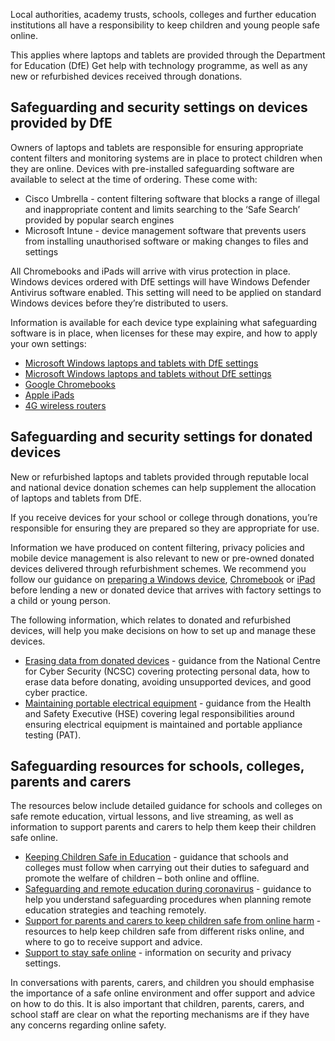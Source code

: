 Local authorities, academy trusts, schools, colleges and further education institutions all have a responsibility to keep children and young people safe online.

This applies where laptops and tablets are provided through the Department for Education (DfE) Get help with technology programme, as well as any new or refurbished devices received through donations.

## Safeguarding and security settings on devices provided by DfE

Owners of laptops and tablets are responsible for ensuring appropriate content filters and monitoring systems are in place to protect children when they are online.
Devices with pre-installed safeguarding software are available to select at the time of ordering. These come with:

* Cisco Umbrella - content filtering software that blocks a range of illegal and inappropriate content and limits searching to the ‘Safe Search’ provided by popular search engines
* Microsoft Intune - device management software that prevents users from installing unauthorised software or making changes to files and settings

All Chromebooks and iPads will arrive with virus protection in place. Windows devices ordered with DfE settings will have Windows Defender Antivirus software enabled. This setting will need to be applied on standard Windows devices before they’re distributed to users.

Information is available for each device type explaining what safeguarding software is in place, when licenses for these may expire, and how to apply your own settings:

* [Microsoft Windows laptops and tablets with DfE settings](/devices/preparing-microsoft-windows-laptops-and-tablets)
* [Microsoft Windows laptops and tablets without DfE settings](/devices/preparing-a-standard-windows-device)
* [Google Chromebooks](/devices/preparing-chromebooks)
* [Apple iPads](/devices/preparing-ipads)
* [4G wireless routers](/devices/preparing-4g-wireless-routers#router-security)

## Safeguarding and security settings for donated devices

New or refurbished laptops and tablets provided through reputable local and national device donation schemes can help supplement the allocation of laptops and tablets from DfE.

If you receive devices for your school or college through donations, you’re responsible for ensuring they are prepared so they are appropriate for use.

Information we have produced on content filtering, privacy policies and mobile device management is also relevant to new or pre-owned donated devices delivered through refurbishment schemes. We recommend you follow our guidance on [preparing a Windows device](/devices/preparing-a-standard-windows-device), [Chromebook](/devices/preparing-chromebooks) or [iPad](/devices/preparing-ipads) before lending a new or donated device that arrives with factory settings to a child or young person. 

The following information, which relates to donated and refurbished devices, will help you make decisions on how to set up and manage these devices.

* [Erasing data from donated devices](https://www.ncsc.gov.uk/blog-post/erasing-data-from-donated-devices) - guidance from the National Centre for Cyber Security (NCSC) covering protecting personal data, how to erase data before donating, avoiding unsupported devices, and good cyber practice.
* [Maintaining portable electrical equipment](https://www.hse.gov.uk/pubns/books/hsg107.htm) - guidance from the Health and Safety Executive (HSE) covering legal responsibilities around ensuring electrical equipment is maintained and portable appliance testing (PAT).

## Safeguarding resources for schools, colleges, parents and carers

The resources below include detailed guidance for schools and colleges on safe remote education, virtual lessons, and live streaming, as well as information to support parents and carers to help them keep their children safe online.

* [Keeping Children Safe in Education](https://www.gov.uk/government/publications/keeping-children-safe-in-education--2) - guidance that schools and colleges must follow when carrying out their duties to safeguard and promote the welfare of children – both online and offline.
* [Safeguarding and remote education during coronavirus](https://www.gov.uk/guidance/safeguarding-and-remote-education-during-coronavirus-covid-19) - guidance to help you understand safeguarding procedures when planning remote education strategies and teaching remotely.
* [Support for parents and carers to keep children safe from online harm](https://www.gov.uk/government/publications/coronavirus-covid-19-keeping-children-safe-online/coronavirus-covid-19-support-for-parents-and-carers-to-keep-children-safe-online) - resources to help keep children safe from different risks online, and where to go to receive support and advice.
* [Support to stay safe online](https://www.gov.uk/guidance/covid-19-staying-safe-online) - information on security and privacy settings.

In conversations with parents, carers, and children you should emphasise the importance of a safe online environment and offer support and advice on how to do this. It is also important that children, parents, carers, and school staff are clear on what the reporting mechanisms are if they have any concerns regarding online safety.
